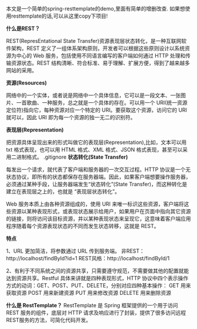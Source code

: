 本文是一个简单的spring-resttemplate的demo,里面有简单的增删改查.
如果想使用resttemplate的话,可以从这里copy下项目!

**什么是REST？**

REST(RepresEntational State Transfer)资源表现层状态转化，是一种互联网软件架构，REST 定义了一组体系架构原则，开发者可以根据这些原则设计以系统资源为中心的 Web 服务，包括使用不同语言编写的客户端如何通过 HTTP 处理和传输资源状态。REST 结构清晰、符合标准、易于理解、扩展方便，得到了越来越多网站的采用。

**资源(Resources)**

网络中的一个实体，或者说是网络中一个具体信息，它可以是一段文本、一张图片、一首歌曲、一种服务，总之就是一个具体的存在。可以用一个 URI(统一资源定位符)指向它，每种资源对应一个特定的 URI。要获取这个资源，访问它的 URI 就可以，因此 URI 即为每一个资源的独一无二的识别符。

**表现层(Representation)**

把资源具体呈现出来的形式叫做它的表现层(Representation),比如，文本可以用 txt 格式表现，也可以用 HTML 格式、XML 格式、JSON 格式表现，甚至可以采用二进制格式。
.gitignore
**状态转化(State Transfer)**

每发出一个请求，就代表了客户端和服务器的一次交互过程。HTTP 协议是一个无状态协议，即所有的状态都保存在服务器端。因此，如果客户端想要操作服务器，必须通过某种手段，让服务器端发生“状态转化”(State Transfer)，而这种转化是建立在表现层之上的，也就是 “表现层状态转化”。

Web 服务本质上由各种资源组成的，使用 URI 来唯一标识这些资源，客户端将这些资源以某种表现形式，或表现状态展示给用户，如果用户在页面中指向其它资源的链接，则将访问该目标资源，并以某种表现状态来呈现它，这意味着客户端应用程序随着每个资源表现状态的不同而发生状态转移，这就是 REST。

**特点**

1、URL 更加简洁，将参数通过 URL 传到服务端。
非REST：http://localhost/findById?id=1
REST风格：http://localhost/findById/1

2、有利于不同系统之间的资源共享，只需要遵守规范，不需要做其他的配置就能达到资源共享。Restful 具体来讲就是四种表现形式，HTTP 协议中四个表示操作方式的动词：GET、POST、PUT、DELETE，分别对应四种基本操作：
GET 用来获取资源
POST 用来新建资源
PUT 用来修改资源
DELETE 用来删除资源

**什么是 RestTemplate？**
RestTemplate 是 Spring 框架提供的一个用于访问 REST 服务的组件，底层对 HTTP 请求及响应进行了封装，提供了很多访问远程REST服务的方法，可简化代码开发。
